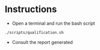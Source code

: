 # Instructions

- Open a terminal and run the bash script

```bash
./scripts/qualification.sh
```

- Consult the report generated